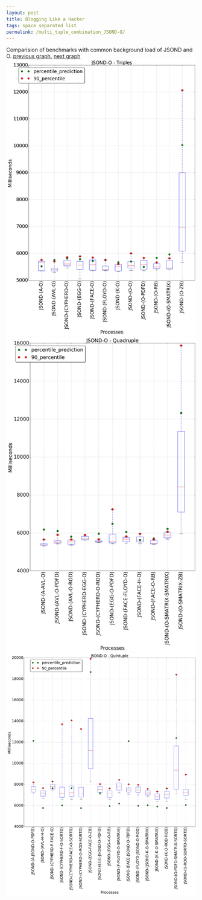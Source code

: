 ```yaml
---
layout: post
title: Blogging Like a Hacker
tags: space separated list
permalink: /multi_tuple_combination_JSOND-O/
---
```


Comparision of benchmarks with common background load of JSOND and O.
[previous graph](../multi_tuple_combination_JSOND-K/), [next graph](../multi_tuple_combination_JSOND-PDFD/)
<img src="./images/triple/JSOND/JSOND-O_box.png" alt="graph figure"><img src="./images/quadruple/JSOND/JSOND-O_box.png" alt="graph figure"><img src="./images/quintuple/JSOND/JSOND-O_box.png" alt="graph figure">